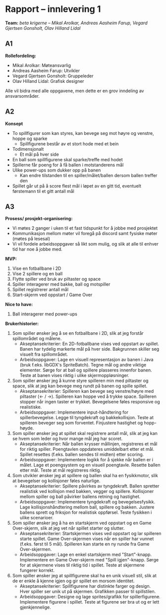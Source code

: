 # Rapport – innlevering 1
**Team:** 
*beta krigerne* – *Mikal Arolkar, Andreas Aasheim Farup, Vegard Gjertsen Gonsholt, Olav Hilland Lidal*

## A1
**Rollefordeling:**
* Mikal Arolkar: Møteansvarlig 
* Andreas Aasheim Farup: Utvikler
* Vegard Gjertsen Gonsholt: Gruppeleder
* Olav Hilland Lidal: Grafisk designer

Alle vil bidra med alle oppgavene, men dette er en grov inndeling av ansvarsområder. 

## A2
**Konsept**
* To spillfigurer som kan styres, kan bevege seg mot høyre og venstre, hoppe og sparke
    * Spillfigurene består av et stort hode med et bein
* Todimensjonalt
    * Et mål på hver side
* En ball som spillfigurene skal sparke/treffe med hodet
* Spillerne får poeng for å få ballen i motstanderens mål
* Ulike power-ups som dukker opp på banen
    * Kan endre tilstanden til en spiller/målet/ballen dersom ballen treffer den
* Spillet går ut på å score flest mål i løpet av en gitt tid, eventuelt førstemann til et gitt antall mål


## A3
**Prosess/ prosjekt-organisering:**
* Vi møtes 2 ganger i uken til et fast tidspunkt for å jobbe med prosjektet
* Kommunikasjon mellom møter vil foregå på discord samt fysiske møter (møtes på lesesal)
* Vi vil fordele arbeidsoppgaver så likt som mulig, og slik at alle til enhver tid har noe å jobbe med. 

**MVP:**
1. Vise en fotballbane i 2D 
2. Vise 2 spillere og en ball
3. Flytte spiller ved bruk av piltaster og space 
4. Spiller interagerer med bakke, ball og motspiller
5. Spillet registrerer antall mål 
6. Start-skjerm ved oppstart / Game Over

**Nice to have:**
1. Ball interagerer med power-ups

**Brukerhistorier:**
1. Som spiller ønsker jeg å se en fotballbane i 2D, slik at jeg forstår spillområdet og målene.
    * Akseptansekriterier:
      En 2D-fotballbane vises ved oppstart av spillet.
      Banen har tydelig markerte mål på hver side.
      Bakgrunnen skiller seg visuelt fra spillområdet.
    * Arbeidsoppgaver:
      Lage en visuell representasjon av banen i Java (bruk f.eks. libGDX's SpriteBatch).
      Tegne mål og andre viktige elementer.
      Sørge for at ball og spillere plasseres innenfor banen.
      Teste at banen vises riktig i ulike skjermoppløsninger.
2. Som spiller ønsker jeg å kunne styre spilleren min med piltaster og space, slik at jeg kan bevege meg rundt på banen og spille spillet.
    * Akseptansekriterier:
      Spilleren kan bevege seg venstre/høyre med piltaster (← / →).
      Spilleren kan hoppe ved å trykke space.
      Spilleren stopper når ingen taster er trykket.
      Bevegelsene føles responsive og realistiske.
    * Arbeidsoppgaver:
      Implementere input-håndtering for spillerbevegelse.
      Legge til tyngdekraft og bakkekollisjon.
      Teste at spilleren beveger seg som forventet.
      Finjustere hastighet og hopp-høyde.
3. Som spiller ønsker jeg at spillet skal registrere antall mål, slik at jeg kan se hvem som leder og hvor mange mål jeg har scoret.
    * Akseptansekriterier:
      Når ballen krysser mållinjen, registreres et mål for riktig spiller.
      Poengtavlen oppdateres umiddelbart etter et mål.
      Spillet resettes (f.eks. ballen sendes til midten) etter scoring.
    * Arbeidsoppgaver:
      Implementere logikk for å sjekke når ballen er i målet.
      Lage et poengsystem og en visuell poengtavle.
      Resette ballen etter mål.
      Teste at mål registreres riktig.
4. Som utvikler ønsker jeg at spillere og ballen skal ha en fysikkmotor, slik at bevegelser og kollisjoner føles naturlige.
    * Akseptansekriterier:
      Spillere påvirkes av tyngdekraft.
      Ballen spretter realistisk ved kollisjon med bakken, vegger og spillere.
      Kollisjoner mellom spiller og ball påvirker ballens retning og hastighet.
    * Arbeidsoppgaver:
      Implementere tyngdekraft og bevegelsesfysikk.
      Lage kollisjonshåndtering mellom ball, spillere og bakken.
      Justere ballens sprett og friksjon for realistisk oppførsel.
      Teste fysikken i ulike scenarioer.
5. Som spiller ønsker jeg å ha en startskjerm ved oppstart og en Game Over-skjerm, slik at jeg vet når spillet starter og slutter.
    * Akseptansekriterier:
      Startskjermen vises ved oppstart og lar spilleren starte spillet.
      Game Over-skjermen vises når en spiller har vunnet (f.eks. først til 5 mål).
      Spilleren kan starte en ny runde fra Game Over-skjermen.
    * Arbeidsoppgaver:
      Lage en enkel startskjerm med "Start"-knapp.
      Implementere en Game Over-skjerm med "Spill igjen"-knapp.
      Sørge for at skjermene vises til riktig tid i spillet.
      Teste at skjermene fungerer korrekt.
6. Som spiller ønsker jeg at spillfigurene skal ha en unik visuell stil, slik at de er enkle å kjenne igjen og gir spillet en morsom identitet.
    * Akseptansekriterier:
      Spillfigurene har distinkte farger og design.
      Hver spiller ser unik ut på skjermen.
      Grafikken passer til spillstilen.
    * Arbeidsoppgaver:
      Designe og lage sprites/grafikk for spillerfigurene.
      Implementere figurene i spillet.
      Teste at figurene ser bra ut og er lett gjenkjennelige. 
